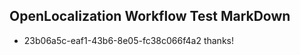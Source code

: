 ## OpenLocalization Workflow Test MarkDown
* 23b06a5c-eaf1-43b6-8e05-fc38c066f4a2 thanks!

<!--HONumber=Jul16_HO4-->



